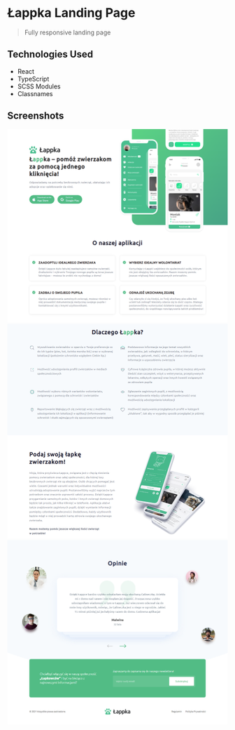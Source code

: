 # Łappka Landing Page
> Fully responsive landing page

## Technologies Used
- React
- TypeScript
- SCSS Modules
- Classnames

## Screenshots

<img src="screenshots\ss1.png" style="zoom: 67%"/>
<br/>
<img src="screenshots\ss2.png" style="zoom: 67%;"/>
<br/>
<img src="screenshots\ss3.png" style="zoom: 67%;"/>
<br/>
